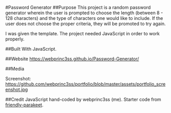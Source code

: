 #Password Generator
##Purpose
This project is a random password generator wherein the user is prompted to choose the length (between 8 - 128 characters) and the type of characters one would like to include.  If the user does not choose the proper criteria, they will be promoted to try again.

I was given the template.  The project needed JavaScript in order to work properly.

##Built With 
JavaScript.

##Website
<a href="https://webprinc3ss.github.io/Password-Generator/">https://webprinc3ss.github.io/Password-Generator/</a>

##Media

Screenshot: https://github.com/webprinc3ss/portfolio/blob/master/assets/portfolio_screenshot.jpg

##Credit
JavaScript hand-coded by webprinc3ss (me).
Starter code from <a href="https://github.com/coding-boot-camp/friendly-parakeet">friendly-parakeet</a>.

